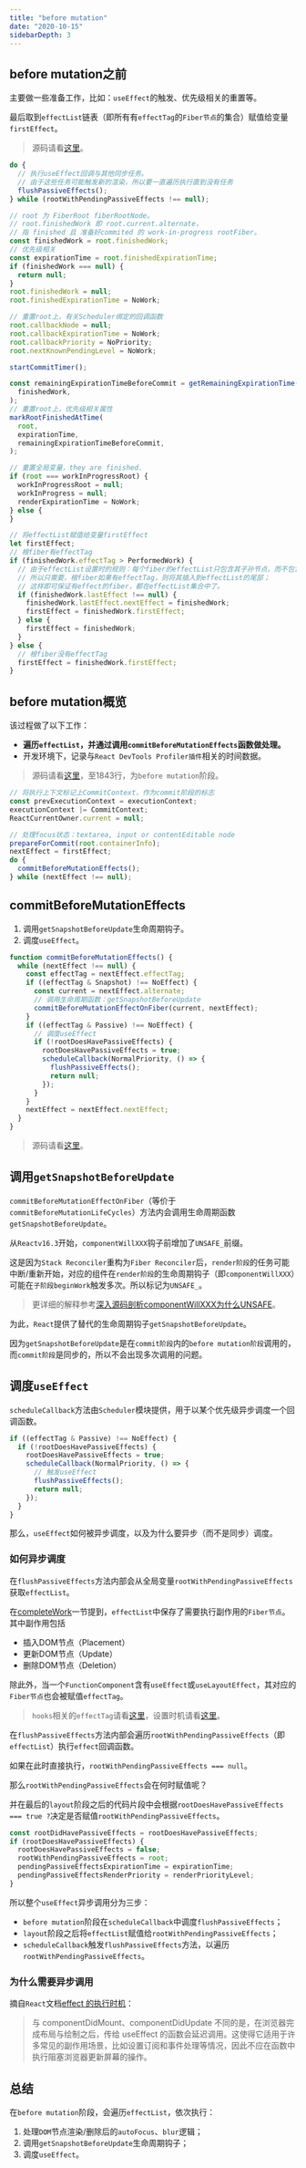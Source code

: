 ```yaml
---
title: "before mutation"
date: "2020-10-15"
sidebarDepth: 3
---
```


## before mutation之前

主要做一些准备工作，比如：`useEffect`的触发、优先级相关的重置等。

最后取到`effectList`链表（即所有有`effectTag`的`Fiber节点`的集合）赋值给变量`firstEffect`。

> 源码请看[这里](https://github.com/facebook/react/blob/v16.13.1/packages/react-reconciler/src/ReactFiberWorkLoop.js#L1721)。

```js
do {
  // 执行useEffect回调与其他同步任务。
  // 由于这些任务可能触发新的渲染，所以要一直遍历执行直到没有任务
  flushPassiveEffects();
} while (rootWithPendingPassiveEffects !== null);

// root 为 FiberRoot fiberRootNode。
// root.finishedWork 即 root.current.alternate，
// 指 finished 且 准备好commited 的 work-in-progress rootFiber。
const finishedWork = root.finishedWork;
// 优先级相关
const expirationTime = root.finishedExpirationTime;
if (finishedWork === null) {
  return null;
}
root.finishedWork = null;
root.finishedExpirationTime = NoWork;

// 重置root上，有关Scheduler绑定的回调函数
root.callbackNode = null;
root.callbackExpirationTime = NoWork;
root.callbackPriority = NoPriority;
root.nextKnownPendingLevel = NoWork;

startCommitTimer();

const remainingExpirationTimeBeforeCommit = getRemainingExpirationTime(
  finishedWork,
);
// 重置root上，优先级相关属性
markRootFinishedAtTime(
  root,
  expirationTime,
  remainingExpirationTimeBeforeCommit,
);

// 重置全局变量，they are finished.
if (root === workInProgressRoot) {
  workInProgressRoot = null;
  workInProgress = null;
  renderExpirationTime = NoWork;
} else {
}

// 将effectList赋值给变量firstEffect
let firstEffect;
// 根fiber有effectTag
if (finishedWork.effectTag > PerformedWork) {
  // 由于effectList设置时的规则：每个fiber的effectList只包含其子孙节点，而不包含自身。
  // 所以只需要，根fiber如果有effectTag，则将其插入到effectList的尾部；
  // 这样即可保证有effect的fiber，都在effectList集合中了。
  if (finishedWork.lastEffect !== null) {
    finishedWork.lastEffect.nextEffect = finishedWork;
    firstEffect = finishedWork.firstEffect;
  } else {
    firstEffect = finishedWork;
  }
} else {
  // 根fiber没有effectTag
  firstEffect = finishedWork.firstEffect;
}
```

## before mutation概览

该过程做了以下工作：

- **遍历`effectList`，并通过调用`commitBeforeMutationEffects`函数做处理。**
- 开发环境下，记录与`React DevTools Profiler插件`相关的时间数据。

> 源码请看[这里](https://github.com/facebook/react/blob/v16.13.1/packages/react-reconciler/src/ReactFiberWorkLoop.js#L1812)，至1843行，为`before mutation`阶段。

```js
// 将执行上下文标记上CommitContext，作为commit阶段的标志
const prevExecutionContext = executionContext;
executionContext |= CommitContext;
ReactCurrentOwner.current = null;

// 处理focus状态：textarea, input or contentEditable node
prepareForCommit(root.containerInfo);
nextEffect = firstEffect;
do {
  commitBeforeMutationEffects();
} while (nextEffect !== null);
```

## commitBeforeMutationEffects

1. 调用`getSnapshotBeforeUpdate`生命周期钩子。
2. 调度`useEffect`。

```js
function commitBeforeMutationEffects() {
  while (nextEffect !== null) {
    const effectTag = nextEffect.effectTag;
    if ((effectTag & Snapshot) !== NoEffect) {
      const current = nextEffect.alternate;
      // 调用生命周期函数：getSnapshotBeforeUpdate
      commitBeforeMutationEffectOnFiber(current, nextEffect);
    }
    if ((effectTag & Passive) !== NoEffect) {
      // 调度useEffect
      if (!rootDoesHavePassiveEffects) {
        rootDoesHavePassiveEffects = true;
        scheduleCallback(NormalPriority, () => {
          flushPassiveEffects();
          return null;
        });
      }
    }
    nextEffect = nextEffect.nextEffect;
  }
}
```

> 源码请看[这里](https://github.com/facebook/react/blob/v16.13.1/packages/react-reconciler/src/ReactFiberCommitWork.js#L244)。

## 调用`getSnapshotBeforeUpdate`

`commitBeforeMutationEffectOnFiber`（等价于`commitBeforeMutationLifeCycles`）方法内会调用生命周期函数`getSnapshotBeforeUpdate`。

从`Reactv16.3`开始，`componentWillXXX`钩子前增加了`UNSAFE_`前缀。

这是因为`Stack Reconciler`重构为`Fiber Reconciler`后，`render阶段`的任务可能中断/重新开始，对应的组件在`render阶段`的生命周期钩子（即`componentWillXXX`）可能在`子阶段beginWork`触发多次。所以标记为`UNSAFE_`。

> 更详细的解释参考[深入源码剖析componentWillXXX为什么UNSAFE](https://juejin.im/post/6847902224287285255)。

为此，`React`提供了替代的生命周期钩子`getSnapshotBeforeUpdate`。

因为`getSnapshotBeforeUpdate`是在`commit阶段`内的`before mutation阶段`调用的，而`commit阶段`是同步的，所以不会出现多次调用的问题。

## 调度`useEffect`

`scheduleCallback`方法由`Scheduler`模块提供，用于以某个优先级异步调度一个回调函数。

```js
if ((effectTag & Passive) !== NoEffect) {
  if (!rootDoesHavePassiveEffects) {
    rootDoesHavePassiveEffects = true;
    scheduleCallback(NormalPriority, () => {
      // 触发useEffect
      flushPassiveEffects();
      return null;
    });
  }
}
```

那么，`useEffect`如何被异步调度，以及为什么要异步（而不是同步）调度。

### 如何异步调度

在`flushPassiveEffects`方法内部会从全局变量`rootWithPendingPassiveEffects`获取`effectList`。

在[completeWork](./complete-work.html#effectlist)一节提到，`effectList`中保存了需要执行副作用的`Fiber节点`。其中副作用包括

- 插入DOM节点（Placement）
- 更新DOM节点（Update）
- 删除DOM节点（Deletion）

除此外，当一个`FunctionComponent`含有`useEffect`或`useLayoutEffect`，其对应的`Fiber节点`也会被赋值`effectTag`。

> `hooks`相关的`effectTag`请看[这里](https://github.com/facebook/react/blob/v16.13.1/packages/react-reconciler/src/ReactHookEffectTags.js)，设置时机请看[这里](https://github.com/facebook/react/blob/v16.13.1/packages/react-reconciler/src/ReactFiberHooks.js#L923)。

在`flushPassiveEffects`方法内部会遍历`rootWithPendingPassiveEffects`（即`effectList`）执行`effect`回调函数。

如果在此时直接执行，`rootWithPendingPassiveEffects === null`。

那么`rootWithPendingPassiveEffects`会在何时赋值呢？

并在最后的`layout`阶段之后的代码片段中会根据`rootDoesHavePassiveEffects === true ?`决定是否赋值`rootWithPendingPassiveEffects`。

```js
const rootDidHavePassiveEffects = rootDoesHavePassiveEffects;
if (rootDoesHavePassiveEffects) {
  rootDoesHavePassiveEffects = false;
  rootWithPendingPassiveEffects = root;
  pendingPassiveEffectsExpirationTime = expirationTime;
  pendingPassiveEffectsRenderPriority = renderPriorityLevel;
}
```

所以整个`useEffect`异步调用分为三步：

- `before mutation`阶段在`scheduleCallback`中调度`flushPassiveEffects`；
- `layout`阶段之后将`effectList`赋值给`rootWithPendingPassiveEffects`；
- `scheduleCallback`触发`flushPassiveEffects`方法，以遍历`rootWithPendingPassiveEffects`。

### 为什么需要异步调用

摘自`React`文档[effect 的执行时机](https://zh-hans.reactjs.org/docs/hooks-reference.html#timing-of-effects)：

>与 componentDidMount、componentDidUpdate 不同的是，在浏览器完成布局与绘制之后，传给 useEffect 的函数会延迟调用。这使得它适用于许多常见的副作用场景，比如设置订阅和事件处理等情况，因此不应在函数中执行阻塞浏览器更新屏幕的操作。

## 总结

在`before mutation`阶段，会遍历`effectList`，依次执行：

1. 处理`DOM`节点渲染/删除后的`autoFocus`、`blur`逻辑；
2. 调用`getSnapshotBeforeUpdate`生命周期钩子；
3. 调度`useEffect`。
